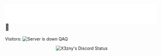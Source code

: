 <h2><a href="https://github.com/x3zny"><img src="https://raw.githubusercontent.com/x3zny/x3zny/master/name.svg" align="left" /></a>👑</h2>

Visitors:
<img src="https://count.getloli.com/@:X3zny?name=%3AX3zny&theme=rule34&padding=7&offset=0&align=top&scale=1&pixelated=1&darkmode=auto" alt="Server is down QAQ" />




<p align="center">
  <img src="https://lanyard.cnrad.dev/api/1114950232426422342?theme=dark&animated=true&hideDiscrim=true&borderRadius=25px&idleMessage=Not%20doing%20much..." alt="X3zny's Discord Status" />
</p>
